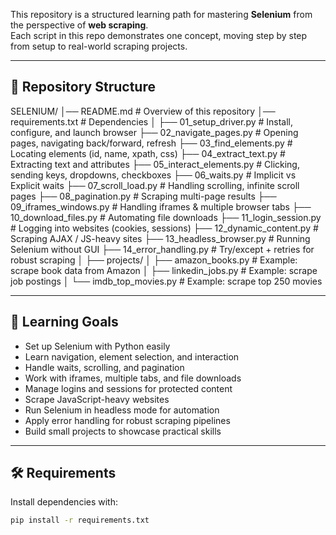 
This repository is a structured learning path for mastering **Selenium** from the perspective of **web scraping**.  
Each script in this repo demonstrates one concept, moving step by step from setup to real-world scraping projects.  

---

## 📂 Repository Structure

SELENIUM/
│── README.md # Overview of this repository
│── requirements.txt # Dependencies
│
├── 01_setup_driver.py # Install, configure, and launch browser
├── 02_navigate_pages.py # Opening pages, navigating back/forward, refresh
├── 03_find_elements.py # Locating elements (id, name, xpath, css)
├── 04_extract_text.py # Extracting text and attributes
├── 05_interact_elements.py # Clicking, sending keys, dropdowns, checkboxes
├── 06_waits.py # Implicit vs Explicit waits
├── 07_scroll_load.py # Handling scrolling, infinite scroll pages
├── 08_pagination.py # Scraping multi-page results
├── 09_iframes_windows.py # Handling iframes & multiple browser tabs
├── 10_download_files.py # Automating file downloads
├── 11_login_session.py # Logging into websites (cookies, sessions)
├── 12_dynamic_content.py # Scraping AJAX / JS-heavy sites
├── 13_headless_browser.py # Running Selenium without GUI
├── 14_error_handling.py # Try/except + retries for robust scraping
│
├── projects/
│ ├── amazon_books.py # Example: scrape book data from Amazon
│ ├── linkedin_jobs.py # Example: scrape job postings
│ └── imdb_top_movies.py # Example: scrape top 250 movies




---

## 🚀 Learning Goals

- Set up Selenium with Python easily  
- Learn navigation, element selection, and interaction  
- Handle waits, scrolling, and pagination  
- Work with iframes, multiple tabs, and file downloads  
- Manage logins and sessions for protected content  
- Scrape JavaScript-heavy websites  
- Run Selenium in headless mode for automation  
- Apply error handling for robust scraping pipelines  
- Build small projects to showcase practical skills  

---

## 🛠️ Requirements

Install dependencies with:

```bash
pip install -r requirements.txt
